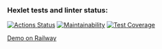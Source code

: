 ### Hexlet tests and linter status:
[![Actions Status](https://github.com/prozet-x/java-project-72/workflows/hexlet-check/badge.svg)](https://github.com/prozet-x/java-project-72/actions)
[![Maintainability](https://api.codeclimate.com/v1/badges/f0446ec26e09e5bde194/maintainability)](https://codeclimate.com/github/prozet-x/java-project-72/maintainability)
[![Test Coverage](https://api.codeclimate.com/v1/badges/f0446ec26e09e5bde194/test_coverage)](https://codeclimate.com/github/prozet-x/java-project-72/test_coverage)

[Demo on Railway](https://java-project-72-production-4242.up.railway.app/urls)
